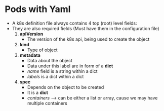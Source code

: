 Pods with Yaml
==============

- A k8s definition file always contains 4 top (root) level fields:
- They are also required fields (Must have them in the configuration file)
   1. **apiVersion**
      - The version of the k8s api, being used to create the object
   2. **kind**
      - Type of object
   3. **metadata**
      - Data about the object
      - Data under this label are in form of a **dict**
      - *name* field is a string within a dict
      - *labels* is a dict within a dict
   4. **spec**
      - Depends on the object to be created
      - It is a **dict**
      - *containers* --> can be either a list or array, cause we may have multiple containers 
